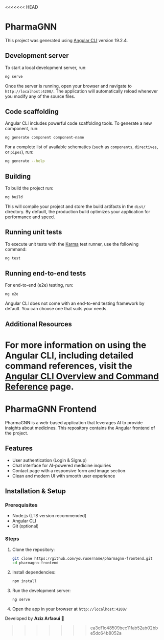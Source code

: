 <<<<<<< HEAD
# PharmaGNN

This project was generated using [Angular CLI](https://github.com/angular/angular-cli) version 19.2.4.

## Development server

To start a local development server, run:

```bash
ng serve
```

Once the server is running, open your browser and navigate to `http://localhost:4200/`. The application will automatically reload whenever you modify any of the source files.

## Code scaffolding

Angular CLI includes powerful code scaffolding tools. To generate a new component, run:

```bash
ng generate component component-name
```

For a complete list of available schematics (such as `components`, `directives`, or `pipes`), run:

```bash
ng generate --help
```

## Building

To build the project run:

```bash
ng build
```

This will compile your project and store the build artifacts in the `dist/` directory. By default, the production build optimizes your application for performance and speed.

## Running unit tests

To execute unit tests with the [Karma](https://karma-runner.github.io) test runner, use the following command:

```bash
ng test
```

## Running end-to-end tests

For end-to-end (e2e) testing, run:

```bash
ng e2e
```

Angular CLI does not come with an end-to-end testing framework by default. You can choose one that suits your needs.

## Additional Resources

For more information on using the Angular CLI, including detailed command references, visit the [Angular CLI Overview and Command Reference](https://angular.dev/tools/cli) page.
=======
# PharmaGNN Frontend

PharmaGNN is a web-based application that leverages AI to provide insights about medicines. This repository contains the Angular frontend of the project.

## Features
- User authentication (Login & Signup)
- Chat interface for AI-powered medicine inquiries
- Contact page with a responsive form and image section
- Clean and modern UI with smooth user experience

## Installation & Setup
### Prerequisites
- Node.js (LTS version recommended)
- Angular CLI
- Git (optional)

### Steps
1. Clone the repository:
   ```sh
   git clone https://github.com/yourusername/pharmagnn-frontend.git
   cd pharmagnn-frontend
   ```
2. Install dependencies:
   ```sh
   npm install
   ```
3. Run the development server:
   ```sh
   ng serve
   ```
4. Open the app in your browser at `http://localhost:4200/`

Developed by **Aziz Arfaoui** 🚀

>>>>>>> ea3df1c48509bec11fab52ab02bbe5dc64b8052a
